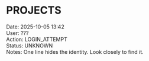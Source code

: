 # PROJECTS
Date: 2025-10-05 13:42  
User: ???  
Action: LOGIN_ATTEMPT  
Status: UNKNOWN  
Notes: One line hides the identity. Look closely to find it.
